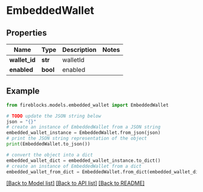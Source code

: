 # EmbeddedWallet


## Properties

Name | Type | Description | Notes
------------ | ------------- | ------------- | -------------
**wallet_id** | **str** | walletId | 
**enabled** | **bool** | enabled | 

## Example

```python
from fireblocks.models.embedded_wallet import EmbeddedWallet

# TODO update the JSON string below
json = "{}"
# create an instance of EmbeddedWallet from a JSON string
embedded_wallet_instance = EmbeddedWallet.from_json(json)
# print the JSON string representation of the object
print(EmbeddedWallet.to_json())

# convert the object into a dict
embedded_wallet_dict = embedded_wallet_instance.to_dict()
# create an instance of EmbeddedWallet from a dict
embedded_wallet_from_dict = EmbeddedWallet.from_dict(embedded_wallet_dict)
```
[[Back to Model list]](../README.md#documentation-for-models) [[Back to API list]](../README.md#documentation-for-api-endpoints) [[Back to README]](../README.md)


